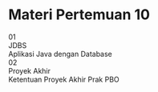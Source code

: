 # Materi Pertemuan 10

<div class="grid grid-cols-2 gap-y-10 gap-x-6 mt-16">
  <div class="flex-row">
    <div class="text-orange text-4xl font-extrabold">01</div>
    <div class="font-bold text-xl">JDBS</div>
    <div class="font-light text-sm">
      Aplikasi Java dengan Database
    </div>
  </div>
  <div class="flex-row">
    <div class="text-orange text-4xl font-extrabold">02</div>
    <div class="font-bold text-xl">Proyek Akhir</div>
    <div class="font-light text-sm">
      Ketentuan Proyek Akhir Prak PBO
    </div>
  </div>
</div>
